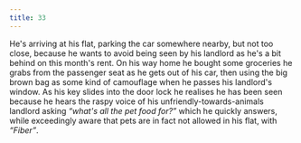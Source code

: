 ```yaml
---
title: 33
---
```


He's arriving at his flat, parking the car somewhere nearby, but not too close, because he wants to avoid being seen by his landlord as he's a bit behind on this month's rent.
On his way home he bought some groceries he grabs from the passenger seat as he gets out of his car, then using the big brown bag as some kind of camouflage when he passes his landlord's window.
As his key slides into the door lock he realises he has been seen because he hears the raspy voice of his unfriendly-towards-animals landlord asking _&ldquo;what's all the pet food for?&rdquo;_ which he quickly answers, while exceedingly aware that pets are in fact not allowed in his flat, with _&ldquo;Fiber&rdquo;_.
